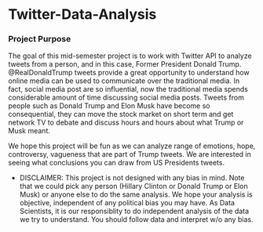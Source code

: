 # Twitter-Data-Analysis


### Project Purpose    
 
The goal of this mid-semester project is to work with Twitter API to analyze tweets from a person, and in this case, Former President Donald Trump.  @RealDonaldTrump tweets provide a great opportunity to understand how online media can be used to communicate over the traditional media. In fact, social media post are so influential, now the traditional media spends considerable amount of time discussing social media posts. Tweets from people such as Donald Trump and Elon Musk have become so consequential, they can move the stock market on short term and get network TV to debate and discuss hours and hours about what Trump or Musk meant.

We hope this project will be fun as we can analyze range of emotions, hope, controversy, vagueness that are part of Trump tweets. We are interested in seeing what conclusions you can draw from US Presidents tweets. 
* DISCLAIMER: This project is not designed with any bias in mind. Note that we could pick any person (Hillary Clinton or Donald Trump or Elon Musk) or anyone else to do the same analysis. We hope your analysis is objective, independent of any political bias you may have. As Data Scientists, it is our responsiblity to do independent analysis of the data we try to understand. You should follow data and interpret w/o any bias.
